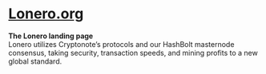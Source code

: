 # [Lonero.org](http://lonero.org)
**The Lonero landing page**\
Lonero utilizes Cryptonote’s protocols and our HashBolt masternode consensus, taking security, transaction speeds, and mining profits to a new global standard.
